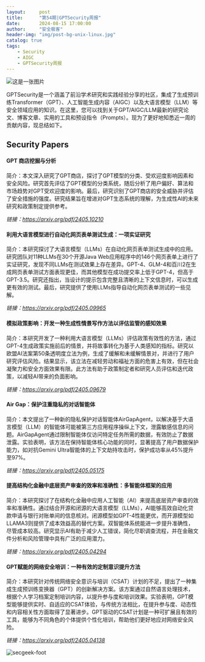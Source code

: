 ```yaml
---
layout:     post
title:      "第54期|GPTSecurity周报"
date:       2024-08-15 17:00:00
author:     "安全极客"
header-img: "img/post-bg-unix-linux.jpg"
catalog: true
tags:
    - Security
    - AIGC
    - GPTSecurity周报
---
```



![这是一张图片](https://www.gptsecurity.info/img/in-post/0807/01.jpg)

GPTSecurity是一个涵盖了前沿学术研究和实践经验分享的社区，集成了生成预训练Transformer（GPT）、人工智能生成内容（AIGC）以及大语言模型（LLM）等安全领域应用的知识。在这里，您可以找到关于GPT/AIGC/LLM最新的研究论文、博客文章、实用的工具和预设指令（Prompts）。现为了更好地知悉近一周的贡献内容，现总结如下。


## Security Papers



#### GPT 商店挖掘与分析
简介：本文深入研究了GPT商店，探讨了GPT模型的分类、受欢迎度影响因素和安全风险。研究首先评估了GPT模型的分类系统，随后分析了用户偏好、算法和市场趋势对GPT受欢迎度的影响。最后，研究识别了GPT商店的安全威胁并评估了安全措施的强度。研究结果旨在增进对GPT生态系统的理解，为生成性AI的未来研究和政策制定提供参考。

*链接：https://arxiv.org/pdf/2405.10210*


#### 利用大语言模型进行自动化网页表单测试生成：一项实证研究
简介：本研究探讨了大语言模型（LLMs）在自动化网页表单测试生成中的应用。研究团队对11种LLMs在30个开源Java Web应用程序中的146个网页表单上进行了实证研究，发现不同LLMs在测试效果上存在差异。GPT-4、GLM-4和百川2在生成网页表单测试方面表现更佳，而其他模型在成功提交率上低于GPT-4，但高于GPT-3.5。研究还指出，当设计的提示包含完整且清晰的上下文信息时，可以生成更有效的测试。最后，研究提供了使用LLMs指导自动化网页表单测试的一些见解。

*链接：https://arxiv.org/pdf/2405.09965*


#### 模拟政策影响：开发一种生成性情景写作方法以评估监管的感知效果
简介：本研究开发了一种利用大语言模型（LLMs）评估政策有效性的方法，通过GPT-4生成政策实施前后的情景，并将故事转化为基于人类感知的指标。研究以欧盟AI法案第50条透明度立法为例，生成了缓解和未缓解情景对，并进行了用户研究评估风险。结果显示，该立法在减轻劳动和福祉方面的危害上有效，但在社会凝聚力和安全方面效果有限。此方法有助于政策制定者和研究人员评估和迭代政策，以减轻AI带来的负面影响。

*链接：https://arxiv.org/pdf/2405.09679*


#### Air Gap：保护注重隐私的对话智能体
简介：本文提出了一种新的隐私保护对话智能体AirGapAgent，以解决基于大语言模型（LLM）的智能体可能被第三方应用程序操纵上下文，泄露敏感信息的问题。AirGapAgent通过限制智能体仅访问特定任务所需的数据，有效防止了数据泄露。实验表明，该方法在保持智能体核心功能的同时，显著提高了用户数据保护能力，如对抗Gemini Ultra智能体的上下文劫持攻击时，保护成功率从45%提升至97%。

*链接：https://arxiv.org/pdf/2405.05175*


#### 提高结构化金融中底层资产审查的效率和准确性：多智能体框架的应用
简介：本研究探讨了在结构化金融中应用人工智能（AI）来提高底层资产审查的效率和准确性。通过结合开源和闭源的大语言模型（LLMs），AI能够高效自动化贷款申请与银行对账单间的信息核对。闭源模型如GPT-4性能更优，而开源模型如LLAMA3则提供了成本效益高的替代方案。双智能体系统能进一步提升准确性，尽管成本较高。研究显示AI有助于减少人工错误，简化尽职调查流程，并在金融文件分析和风险管理中具有广泛的应用潜力。

*链接：https://arxiv.org/pdf/2405.04294*


#### GPT赋能的网络安全培训：一种有效的定制意识提升方法
简介：本研究针对传统网络安全意识与培训（CSAT）计划的不足，提出了一种集成生成预训练变换器（GPT）的创新解决方案。该方案通过自然语言处理技术，根据个人学习档案定制培训内容，以提升参与度和培训效果。实验表明，GPT模型能够提供实时、自适应的CSAT体验，与传统方法相比，在提升参与度、动态性和内容相关性方面取得了显著进步。GPT驱动的CSAT计划是一种可扩展且有效的工具，能够为不同角色的个体提供个性化培训，帮助他们更好地应对网络安全风险。

*链接：https://arxiv.org/pdf/2405.04138*





![secgeek-foot](https://www.gptsecurity.info/img/secgeek-foot.png)
